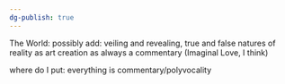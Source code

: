 ```yaml
---
dg-publish: true
---
```


The World:
possibly add: veiling and revealing, true and false natures of reality as art
creation as always a commentary (Imaginal Love, I think)

where do I put: everything is commentary/polyvocality
